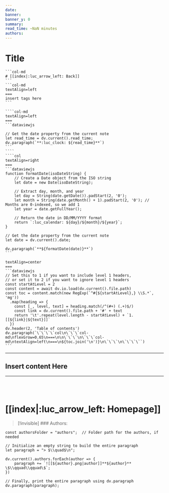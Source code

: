 ```yaml
---
date: 
banner: 
banner_y: 0
summary: 
read_time: ~NaN minutes
authors:
---
```


# Title
````col
```col-md
# [[index|:luc_arrow_left: Back]]
```
```col-md
textAlign=left
===
insert tags here
```
````

`````col
````col-md
textAlign=left
===
```dataviewjs

// Get the date property from the current note
let read_time = dv.current().read_time;
dv.paragraph(`**:luc_clock: ${read_time}**`)
```
````
````col
textAlign=right
===
```dataviewjs
function formatDate(isoDateString) {
    // Create a Date object from the ISO string
    let date = new Date(isoDateString);
    
    // Extract day, month, and year
    let day = String(date.getDate()).padStart(2, '0');
    let month = String(date.getMonth() + 1).padStart(2, '0'); // Months are 0-indexed, so we add 1
    let year = date.getFullYear();
    
    // Return the date in DD/MM/YYYY format
    return `:luc_calendar: ${day}/${month}/${year}`;
}

// Get the date property from the current note
let date = dv.current().date;

dv.paragraph(`**${formatDate(date)}**`)
```
`````

````col
textAlign=center
===
```dataviewjs
// Set this to 1 if you want to include level 1 headers,
// or set it to 2 if you want to ignore level 1 headers
const startAtLevel = 2
const content = await dv.io.load(dv.current().file.path)
const toc = content.match(new RegExp(`^#{${startAtLevel},} \\S.*`, 'mg'))
  .map(heading => {
    const [_, level, text] = heading.match(/^(#+) (.+)$/)
    const link = dv.current().file.path + '#' + text
    return '\t'.repeat(level.length - startAtLevel) + `1. [[${link}|${text}]]`
  })
dv.header(2, 'Table of contents')
dv.paragraph(`\`\`\`\`col\n\`\`\`col-md\nflexGrow=0.65\n===\n\n\`\`\`\n\`\`\`col-md\ntextAlign=left\n===\n${toc.join('\n')}\n\`\`\`\n\`\`\`\``)
```
````

****
## Insert content Here
****
<br></br>
# [[index|:luc_arrow_left: Homepage]]
> [!invisible] ### Authors:
```dataviewjs
const authorsFolder = "authors";  // Folder path for the authors, if needed

// Initialize an empty string to build the entire paragraph
let paragraph = "> $\\quad$\n";

dv.current().authors.forEach(author => {
	paragraph += `![[${author}.png|author]]**${author}** \$\\qquad\\qquad\$`;
})

// Finally, print the entire paragraph using dv.paragraph
dv.paragraph(paragraph);
```